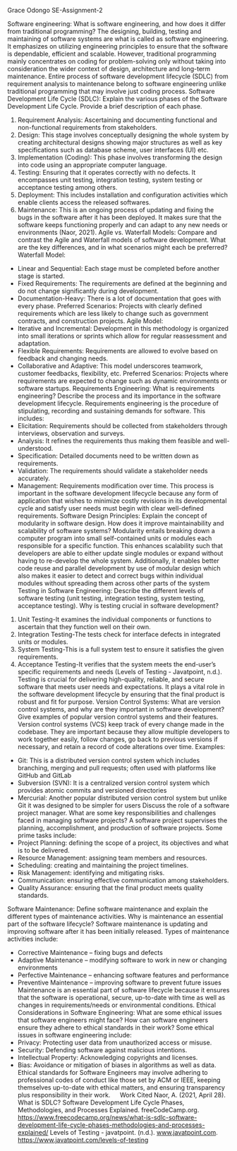 Grace Odongo
SE-Assignment-2

Software engineering: What is software engineering, and how does it differ from traditional programming?
The designing, building, testing and maintaining of software systems are what is called as software engineering. It emphasizes on utilizing engineering principles to ensure that the software is dependable, efficient and scalable. However, traditional programming mainly concentrates on coding for problem-solving only without taking into consideration the wider context of design, architecture and long-term maintenance. Entire process of software development lifecycle (SDLC) from requirement analysis to maintenance belong to software engineering unlike traditional programming that may involve just coding process.
Software Development Life Cycle (SDLC): Explain the various phases of the Software Development Life Cycle. Provide a brief description of each phase.
1.	Requirement Analysis: Ascertaining and documenting functional and non-functional requirements from stakeholders.
2.	Design: This stage involves conceptually designing the whole system by creating architectural designs showing major structures as well as key specifications such as database scheme, user interfaces (UI) etc.
3.	Implementation (Coding): This phase involves transforming the design into code using an appropriate computer language.
4.	Testing: Ensuring that it operates correctly with no defects. It encompasses unit testing, integration testing, system testing or acceptance testing among others.
5.	Deployment: This includes installation and configuration activities which enable clients access the released softwares.
6.	Maintenance: This is an ongoing process of updating and fixing the bugs in the software after it has been deployed. It makes sure that the software keeps functioning properly and can adapt to any new needs or environments (Naor, 2021). 
Agile vs. Waterfall Models: Compare and contrast the Agile and Waterfall models of software development. What are the key differences, and in what scenarios might each be preferred?
Waterfall Model:
-	Linear and Sequential: Each stage must be completed before another stage is started.
-	Fixed Requirements: The requirements are defined at the beginning and do not change significantly during development.
-	Documentation-Heavy: There is a lot of documentation that goes with every phase.
Preferred Scenarios: Projects with clearly defined requirements which are less likely to change such as government contracts, and construction projects.
Agile Model:
-	Iterative and Incremental: Development in this methodology is organized into small iterations or sprints which allow for regular reassessment and adaptation.
-	Flexible Requirements: Requirements are allowed to evolve based on feedback and changing needs.
-	Collaborative and Adaptive: This model underscores teamwork, customer feedbacks, flexibility, etc.
Preferred Scenarios: Projects where requirements are expected to change such as dynamic environments or software startups.
Requirements Engineering: What is requirements engineering? Describe the process and its importance in the software development lifecycle. 
Requirements engineering is the procedure of stipulating, recording and sustaining demands for software. 
This includes:
-	Elicitation: Requirements should be collected from stakeholders through interviews, observation and surveys.
-	Analysis: It refines the requirements thus making them feasible and well-understood.
-	Specification: Detailed documents need to be written down as requirements.
-	Validation: The requirements should validate a stakeholder needs accurately.
-	Management: Requirements modification over time.
This process is important in the software development lifecycle because any form of application that wishes to minimize costly revisions in its developmental cycle and satisfy user needs must begin with clear well-defined requirements.
Software Design Principles: Explain the concept of modularity in software design. How does it improve maintainability and scalability of software systems? 
Modularity entails breaking down a computer program into small self-contained units or modules each responsible for a specific function. 
This enhances scalability such that developers are able to either update single modules or expand without having to re-develop the whole system. Additionally, it enables better code reuse and parallel development by use of modular design which also makes it easier to detect and correct bugs within individual modules without spreading them across other parts of the system
Testing in Software Engineering: Describe the different levels of software testing (unit testing, integration testing, system testing, acceptance testing). Why is testing crucial in software development? 
1.	Unit Testing-It examines the individual components or functions to ascertain that they function well on their own.
2.	Integration Testing-The tests check for interface defects in integrated units or modules.
3.	System Testing-This is a full system test to ensure it satisfies the given requirements.
4.	Acceptance Testing-It verifies that the system meets the end-user’s specific requirements and needs (Levels of Testing - Javatpoint, n.d.).
Testing is crucial for delivering high-quality, reliable, and secure software that meets user needs and expectations. It plays a vital role in the software development lifecycle by ensuring that the final product is robust and fit for purpose.
Version Control Systems: What are version control systems, and why are they important in software development? Give examples of popular version control systems and their features. 
Version control systems (VCS) keep track of every change made in the codebase. They are important because they allow multiple developers to work together easily, follow changes, go back to previous versions if necessary, and retain a record of code alterations over time.
Examples:
-	Git: This is a distributed version control system which includes branching, merging and pull requests; often used with platforms like GitHub and GitLab
-	Subversion (SVN): It is a centralized version control system which provides atomic commits and versioned directories
-	Mercurial: Another popular distributed version control system but unlike Git it was designed to be simpler for users
Discuss the role of a software project manager. What are some key responsibilities and challenges faced in managing software projects? 
A software project supervises the planning, accomplishment, and production of software projects. 
Some prime tasks include:
-	Project Planning: defining the scope of a project, its objectives and what is to be delivered.
-	Resource Management: assigning team members and resources.
-	Scheduling: creating and maintaining the project timelines.
-	Risk Management: identifying and mitigating risks.
-	Communication: ensuring effective communication among stakeholders.
-	Quality Assurance: ensuring that the final product meets quality standards.

Software Maintenance: Define software maintenance and explain the different types of maintenance activities. Why is maintenance an essential part of the software lifecycle?
Software maintenance is updating and improving software after it has been initially released. Types of maintenance activities include:
-	Corrective Maintenance – fixing bugs and defects
-	Adaptive Maintenance – modifying software to work in new or changing environments
-	Perfective Maintenance – enhancing software features and performance
-	Preventive Maintenance – improving software to prevent future issues
Maintenance is an essential part of software lifecycle because it ensures that the software is operational, secure, up-to-date with time as well as changes in requirements/needs or environmental conditions.
Ethical Considerations in Software Engineering: What are some ethical issues that software engineers might face? How can software engineers ensure they adhere to ethical standards in their work? 
Some ethical issues in software engineering include:
-	Privacy: Protecting user data from unauthorized access or misuse.
-	Security: Defending software against malicious intentions.
-	Intellectual Property: Acknowledging copyrights and licenses.
-	Bias: Avoidance or mitigation of biases in algorithms as well as data.
Ethical standards for Software Engineers may involve adhering to professional codes of conduct like those set by ACM or IEEE, keeping themselves up-to-date with ethical matters, and ensuring transparency plus responsibility in their work.
 
Work Cited
Naor, A. (2021, April 28). What is SDLC? Software Development Life Cycle Phases, Methodologies, and Processes Explained. freeCodeCamp.org. https://www.freecodecamp.org/news/what-is-sdlc-software-development-life-cycle-phases-methodologies-and-processes-explained/
Levels of Testing - javatpoint. (n.d.). www.javatpoint.com. https://www.javatpoint.com/levels-of-testing



